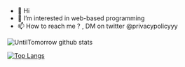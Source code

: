 - 👋 Hi
- 👀 I’m interested in web-based programming
- 📫 How to reach me ? , DM on twitter @privacypolicyyy

<!---
UntilTomorrow/UntilTomorrow is a ✨ special ✨ repository because its `README.md` (this file) appears on your GitHub profile.
You can click the Preview link to take a look at your changes.
--->
<!---
![UntilTomorrow's Top Languages](https://github-readme-stats.vercel.app/api/top-langs/?username=UntilTomorrow&theme=tokyonight&show_icons=true&hide_border=false&layout=compact)
--->

![UntilTomorrow github stats](https://github-readme-stats.vercel.app/api?username=UntilTomorrow)

[![Top Langs](https://github-readme-stats.vercel.app/api/top-langs/?username=UntilTomorrow)](https://github.com/UntilTomorrow/github-readme-stats) 

